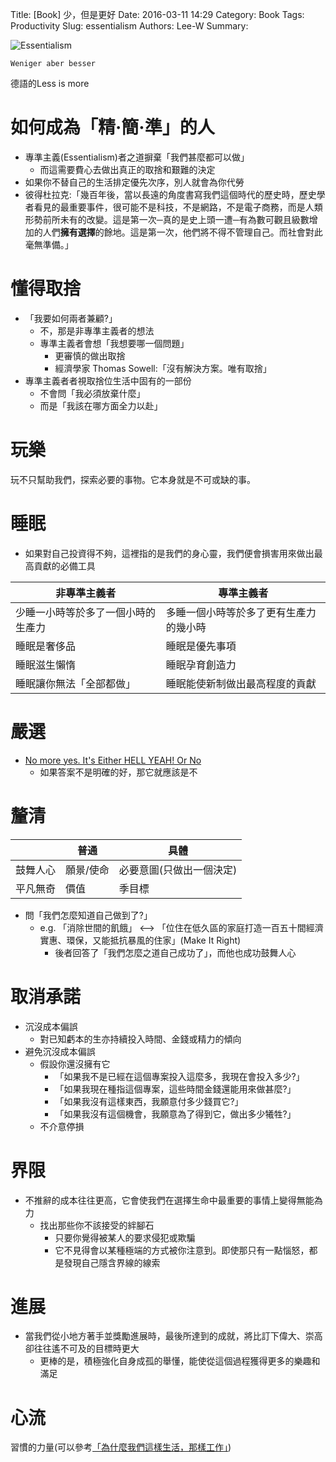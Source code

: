 Title: [Book] 少，但是更好
Date: 2016-03-11 14:29
Category: Book
Tags: Productivity
Slug: essentialism
Authors: Lee-W
Summary: 


![Essentialism](http://i.imgur.com/zJS927hm.jpg)

```
Weniger aber besser
```
德語的Less is more

<!--more-->

# 如何成為「精‧簡‧準」的人
- 專準主義(Essentialism)者之道摒棄「我們甚麼都可以做」
	- 而這需要費心去做出真正的取捨和艱難的決定
- 如果你不替自己的生活排定優先次序，別人就會為你代勞
- 彼得杜拉克:「幾百年後，當以長遠的角度書寫我們這個時代的歷史時，歷史學者看見的最重要事件，很可能不是科技，不是網路，不是電子商務，而是人類形勢前所未有的改變。這是第一次─真的是史上頭一遭─有為數可觀且級數增加的人們**擁有選擇**的餘地。這是第一次，他們將不得不管理自己。而社會對此毫無準備。」

# 懂得取捨
- 「我要如何兩者兼顧?」
	- 不，那是非專準主義者的想法
	- 專準主義者會想「我想要哪一個問題」
		- 更審慎的做出取捨
		- 經濟學家 Thomas Sowell:「沒有解決方案。唯有取捨」
- 專準主義者者視取捨位生活中固有的一部份
	- 不會問「我必須放棄什麼」
	- 而是「我該在哪方面全力以赴」

# 玩樂
玩不只幫助我們，探索必要的事物。它本身就是不可或缺的事。

# 睡眠
- 如果對自己投資得不夠，這裡指的是我們的身心靈，我們便會損害用來做出最高貢獻的必備工具

|非專準主義者|專準主義者|
|---|---|
|少睡一小時等於多了一個小時的生產力   |多睡一個小時等於多了更有生產力的幾小時   |
|睡眠是奢侈品   |睡眠是優先事項   |
|睡眠滋生懶惰   |睡眠孕育創造力   |
|睡眠讓你無法「全部都做」   |睡眠能使新制做出最高程度的貢獻   |

# 嚴選
- [No more yes. It's Either HELL YEAH! Or No](https://www.youtube.com/watch?time_continue=60&v=1ehWlVeMrqw)
	- 如果答案不是明確的好，那它就應該是不

# 釐清

|  |普通|具體|
|---|---|---|
|鼓舞人心 |願景/使命   |必要意圖(只做出一個決定)|
|平凡無奇| 價值 |季目標|

- 問「我們怎麼知道自己做到了?」
	- e.g. 「消除世間的飢餓」 <--> 「位住在低久區的家庭打造一百五十間經濟實惠、環保，又能抵抗暴風的住家」(Make It Right)
		- 後者回答了「我們怎麼之道自己成功了」，而他也成功鼓舞人心

# 取消承諾
- 沉沒成本偏誤
	- 對已知虧本的生亦持續投入時間、金錢或精力的傾向
- 避免沉沒成本偏誤
	- 假設你還沒擁有它
		- 「如果我不是已經在這個專案投入這麼多，我現在會投入多少?」
		- 「如果我現在種指這個專案，這些時間金錢還能用來做甚麼?」
		- 「如果我沒有這樣東西，我願意付多少錢買它?」
		- 「如果我沒有這個機會，我願意為了得到它，做出多少犧牲?」
	- 不介意停損

# 界限
- 不推辭的成本往往更高，它會使我們在選擇生命中最重要的事情上變得無能為力
	- 找出那些你不該接受的絆腳石
		- 只要你覺得被某人的要求侵犯或欺騙
		- 它不見得會以某種極端的方式被你注意到。即使那只有一點惱怒，都是發現自己隱含界線的線索

# 進展
- 當我們從小地方著手並獎勵進展時，最後所達到的成就，將比訂下偉大、崇高卻往往遙不可及的目標時更大
	- 更棒的是，積極強化自身成孤的舉懂，能使從這個過程獲得更多的樂趣和滿足


# 心流
習慣的力量(可以參考[「為什麼我們這樣生活，那樣工作」](http://lee-w-blog.logdown.com/posts/334155-book-why-do-we-live))